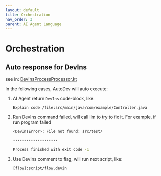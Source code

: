 ```yaml
---
layout: default
title: Orchestration
nav_order: 3
parent: AI Agent Language
---
```


# Orchestration

## Auto response for DevIns

see
in: [DevInsProcessProcessor.kt](https://github.com/unit-mesh/auto-dev/blob/master/exts/devins-lang/src/main/kotlin/cc/unitmesh/devti/language/run/flow/DevInsProcessProcessor.kt)

In the following cases, AutoDev will auto execute:

1. AI Agent return `DevIns` code-block, like:

    ```devin
    Explain code /file:src/main/java/com/example/Controller.java
    ``` 

2. Run DevIns command failed, will call llm to try to fix it. For example, if run program failed

    ```bash
   <DevInsError>: File not found: src/test/
    
    --------------------
    
    Process finished with exit code -1
    ```

3. Use DevIns comment to flag, will run next script, like:

    ```devin
    [flow]:script/flow.devin
    ```
   
